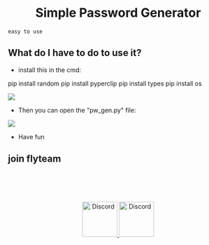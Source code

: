 <div align="center">
  <p>
    <h1>Simple Password Generator</h1>
  </p>
</div>


```
easy to use
```
## What do I have to do to use it?

- install this in the cmd: 

pip install random
pip install pyperclip
pip install types
pip install os

 ![](https://media.discordapp.net/attachments/897572362659201045/916049076175396884/unknown.png)


- Then you can open the "pw_gen.py" file:

![](https://media.discordapp.net/attachments/897572362659201045/916049298137964554/unknown.png)

- Have fun
## join flyteam 

<br>
</br>
<br></br>
<div align="center">
<a href="https://discord.gg/flyteam">
    <img src="https://user-images.githubusercontent.com/59381835/92191514-d649ad80-ee18-11ea-9bc4-e95c7a122a99.png" alt="Discord" width="80"/>
  </a>
  <a href="https://www.youtube.com/channel/UCQrs3_ulVXGN_ejqdB0thYw">
    <img src="https://user-images.githubusercontent.com/59381835/92191346-676c5480-ee18-11ea-8240-e416eb1a5b5d.png" alt="Discord" width="80"/>
  </a>
  </div>
